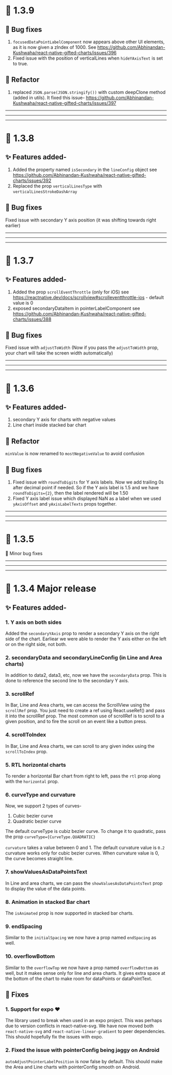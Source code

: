 # 🎉 1.3.9

## 🐛 Bug fixes
1. `focusedDataPointLabelComponent` now appears above other UI elements, as it is now given a zIndex of 1000. See https://github.com/Abhinandan-Kushwaha/react-native-gifted-charts/issues/396
2. Fixed issue with the position of verticalLines when `hideYAxisText` is set to true.

## 🔨 Refactor
1. replaced `JSON.parse(JSON.stringify())` with custom deepClone method (added in utils). It fixed this issue- https://github.com/Abhinandan-Kushwaha/react-native-gifted-charts/issues/397
---
---
---
# 🎉 1.3.8

## ✨ Features added-
1. Added the property named `isSecondary` in the `lineConfig` object see https://github.com/Abhinandan-Kushwaha/react-native-gifted-charts/issues/392
2. Replaced the prop `verticalLinesType` with `verticalLinesStrokeDashArray`

## 🐛 Bug fixes
Fixed issue with secondary Y axis position (it was shifting towards right earlier)

---
---
---
# 🎉 1.3.7

## ✨ Features added-
1. Added the prop `scrollEventThrottle` (only for iOS) see https://reactnative.dev/docs/scrollview#scrolleventthrottle-ios - default value is 0
2. exposed secondaryDataItem in pointerLabelComponent see https://github.com/Abhinandan-Kushwaha/react-native-gifted-charts/issues/388

## 🐛 Bug fixes
Fixed issue with `adjustToWidth` (Now if you pass the `adjustToWidth` prop, your chart will take the screen width automatically)

---
---
---

# 🎉 1.3.6

## ✨ Features added-
1. secondary Y axis for charts with negative values
2. Line chart inside stacked bar chart

## 🔨 Refactor
`minValue` is now renamed to `mostNegativeValue` to avoid confusion

## 🐛 Bug fixes
1. Fixed issue with `roundToDigits` for Y axis labels. Now we add trailing 0s after decimal point if needed. So if the Y axis label is 1.5 and we have `roundToDigits={2}`, then the label rendered will be 1.50
2. Fixed Y axis label issue which displayed NaN as a label when we used `yAxisOffset` and `yAxisLabelTexts` props together.

---
---
---
# 🎉 1.3.5
🐛 Minor bug fixes

---
---
---


# 🎉 1.3.4 Major release
## ✨ Features added-

### 1. Y axis on both sides

Added the `secondaryYAxis` prop to render a secondary Y axis on the right side of the chart. Earliear we were able to render the Y axis either on the left or on the right side, not both.

### 2. secondaryData and secondaryLineConfig (in Line and Area charts)

In addition to data2, data3, etc, now we have the `secondaryData` prop. This is done to reference the second line to the secondary Y axis.

### 3. scrollRef

In Bar, Line and Area charts, we can access the ScrollView using the `scrollRef` prop. You just need to create a ref using React.useRef() and pass it into the scrollRef prop. The most common use of scrollRef is to scroll to a given position, and to fire the scroll on an event like a button press.

### 4. scrollToIndex
In Bar, Line and Area charts, we can scroll to any given index using the `scrollToIndex` prop.

### 5. RTL horizontal charts
To render a horizontal Bar chart from right to left, pass the `rtl` prop along with the `horizontal` prop.

### 6. curveType and curvature
Now, we support 2 types of curves-

1. Cubic bezier curve
2. Quadratic bezier curve

The default curveType is cubiz bezier curve. To change it to quadratic, pass the prop `curveType={CurveType.QUADRATIC}`<br />
<br/>
`curvature` takes a value between 0 and 1. The default curvature value is `0.2`<br/>
curvature works only for cubic bezier curves. When curvature value is 0, the curve becomes straight line.


### 7. showValuesAsDataPointsText

In Line and area charts, we can pass the `showValuesAsDataPointsText` prop to display the value of the data points.

### 8. Animation in stacked Bar chart
The `isAnimated` prop is now supported in stacked bar charts.

### 9. endSpacing
Similar to the `initialSpacing` we now have a prop named `endSpacing` as well.

### 10. overflowBottom
Similar to the `overflowTop` we now have a prop named `overflowBottom` as well, but it makes sense only for line and area charts. It gives extra space at the bottom of the chart to make room for dataPoints or dataPointText.

## 🐛 Fixes

### 1. Support for expo ❤️
The library used to break when used in an expo project. This was perhaps due to version conflicts in react-native-svg. We have now moved both `react-native-svg` and `react-native-linear-gradient` to peer dependencies. This should hopefully fix the issues with expo.

### 2. Fixed the issue with pointerConfig being jaggy on Android
`autoAdjustPointerLabelPosition` is now false by default. This should make the Area and Line charts with pointerConfig smooth on Android.
